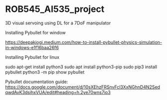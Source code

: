 # ROB545_AI535_project
3D visual servoing using DL for a 7DoF manipulator

Installing Pybullet for window

https://deepakjogi.medium.com/how-to-install-pybullet-physics-simulation-in-windows-e1f16baa26f6

Installing Pybullet for linux


sudo apt-get install python3
sudo apt install python3-pip
sudo pip3 install pybullet
python3 -m pip show pybullet

Pybullet documentation guide: https://docs.google.com/document/d/10sXEhzFRSnvFcl3XxNGhnD4N2SedqwdAvK3dsihxVUA/edit#heading=h.2ye70wns7io3
